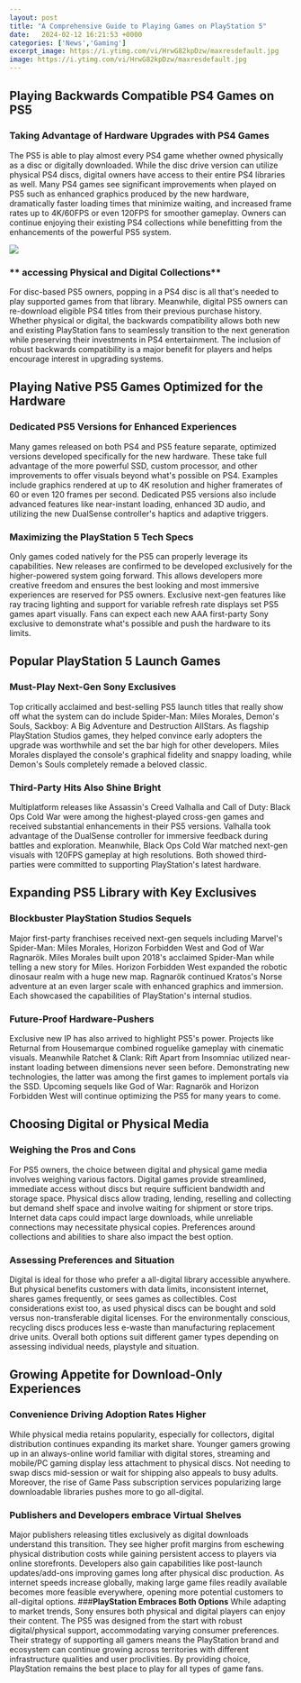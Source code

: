 ```yaml
---
layout: post
title: "A Comprehensive Guide to Playing Games on PlayStation 5"
date:   2024-02-12 16:21:53 +0000
categories: ['News','Gaming']
excerpt_image: https://i.ytimg.com/vi/HrwG82kpDzw/maxresdefault.jpg
image: https://i.ytimg.com/vi/HrwG82kpDzw/maxresdefault.jpg
---
```


## Playing Backwards Compatible PS4 Games on PS5
### **Taking Advantage of Hardware Upgrades with PS4 Games**
The PS5 is able to play almost every PS4 game whether owned physically as a disc or digitally downloaded. While the disc drive version can utilize physical PS4 discs, digital owners have access to their entire PS4 libraries as well. Many PS4 games see significant improvements when played on PS5 such as enhanced graphics produced by the new hardware, dramatically faster loading times that minimize waiting, and increased frame rates up to 4K/60FPS or even 120FPS for smoother gameplay. Owners can continue enjoying their existing PS4 collections while benefitting from the enhancements of the powerful PS5 system.

![](https://i.ytimg.com/vi/HrwG82kpDzw/maxresdefault.jpg)
### ** accessing Physical and Digital Collections**  
For disc-based PS5 owners, popping in a PS4 disc is all that's needed to play supported games from that library. Meanwhile, digital PS5 owners can re-download eligible PS4 titles from their previous purchase history. Whether physical or digital, the backwards compatibility allows both new and existing PlayStation fans to seamlessly transition to the next generation while preserving their investments in PS4 entertainment. The inclusion of robust backwards compatibility is a major benefit for players and helps encourage interest in upgrading systems.
## Playing Native PS5 Games Optimized for the Hardware 
### **Dedicated PS5 Versions for Enhanced Experiences**
Many games released on both PS4 and PS5 feature separate, optimized versions developed specifically for the new hardware. These take full advantage of the more powerful SSD, custom processor, and other improvements to offer visuals beyond what's possible on PS4. Examples include graphics rendered at up to 4K resolution and higher framerates of 60 or even 120 frames per second. Dedicated PS5 versions also include advanced features like near-instant loading, enhanced 3D audio, and utilizing the new DualSense controller's haptics and adaptive triggers. 
### **Maximizing the PlayStation 5 Tech Specs**  
Only games coded natively for the PS5 can properly leverage its capabilities. New releases are confirmed to be developed exclusively for the higher-powered system going forward. This allows developers more creative freedom and ensures the best looking and most immersive experiences are reserved for PS5 owners. Exclusive next-gen features like ray tracing lighting and support for variable refresh rate displays set PS5 games apart visually. Fans can expect each new AAA first-party Sony exclusive to demonstrate what's possible and push the hardware to its limits.
## Popular PlayStation 5 Launch Games  
### **Must-Play Next-Gen Sony Exclusives**  
Top critically acclaimed and best-selling PS5 launch titles that really show off what the system can do include Spider-Man: Miles Morales, Demon's Souls, Sackboy: A Big Adventure and Destruction AllStars. As flagship PlayStation Studios games, they helped convince early adopters the upgrade was worthwhile and set the bar high for other developers. Miles Morales displayed the console's graphical fidelity and snappy loading, while Demon's Souls completely remade a beloved classic.
### **Third-Party Hits Also Shine Bright**
Multiplatform releases like Assassin's Creed Valhalla and Call of Duty: Black Ops Cold War were among the highest-played cross-gen games and received substantial enhancements in their PS5 versions. Valhalla took advantage of the DualSense controller for immersive feedback during battles and exploration. Meanwhile, Black Ops Cold War matched next-gen visuals with 120FPS gameplay at high resolutions. Both showed third-parties were committed to supporting PlayStation's latest hardware.
## Expanding PS5 Library with Key Exclusives
### **Blockbuster PlayStation Studios Sequels**  
Major first-party franchises received next-gen sequels including Marvel's Spider-Man: Miles Morales, Horizon Forbidden West and God of War Ragnarök. Miles Morales built upon 2018's acclaimed Spider-Man while telling a new story for Miles. Horizon Forbidden West expanded the robotic dinosaur realm with a huge new map. Ragnarök continued Kratos's Norse adventure at an even larger scale with enhanced graphics and immersion. Each showcased the capabilities of PlayStation's internal studios.
### **Future-Proof Hardware-Pushers**  
Exclusive new IP has also arrived to highlight PS5's power. Projects like Returnal from Housemarque combined roguelike gameplay with cinematic visuals. Meanwhile Ratchet & Clank: Rift Apart from Insomniac utilized near-instant loading between dimensions never seen before. Demonstrating new technologies, the latter was among the first games to implement portals via the SSD. Upcoming sequels like God of War: Ragnarök and Horizon Forbidden West will continue optimizing the PS5 for many years to come.
## Choosing Digital or Physical Media 
### **Weighing the Pros and Cons**
For PS5 owners, the choice between digital and physical game media involves weighing various factors. Digital games provide streamlined, immediate access without discs but require sufficient bandwidth and storage space. Physical discs allow trading, lending, reselling and collecting but demand shelf space and involve waiting for shipment or store trips. Internet data caps could impact large downloads, while unreliable connections may necessitate physical copies. Preferences around collections and abilities to share also impact the best option.
### **Assessing Preferences and Situation**  
Digital is ideal for those who prefer a all-digital library accessible anywhere. But physical benefits customers with data limits, inconsistent internet, shares games frequently, or sees games as collectibles. Cost considerations exist too, as used physical discs can be bought and sold versus non-transferable digital licenses. For the environmentally conscious, recycling discs produces less e-waste than manufacturing replacement drive units. Overall both options suit different gamer types depending on assessing individual needs, playstyle and situation.
## Growing Appetite for Download-Only Experiences
### **Convenience Driving Adoption Rates Higher**  
While physical media retains popularity, especially for collectors, digital distribution continues expanding its market share. Younger gamers growing up in an always-online world familiar with digital stores, streaming and mobile/PC gaming display less attachment to physical discs. Not needing to swap discs mid-session or wait for shipping also appeals to busy adults. Moreover, the rise of Game Pass subscription services popularizing large downloadable libraries pushes more to go all-digital. 
### **Publishers and Developers embrace Virtual Shelves**  
Major publishers releasing titles exclusively as digital downloads understand this transition. They see higher profit margins from eschewing physical distribution costs while gaining persistent access to players via online storefronts. Developers also gain capabilities like post-launch updates/add-ons improving games long after physical disc production. As internet speeds increase globally, making large game files readily available becomes more feasible everywhere, opening more potential customers to all-digital options.
###**PlayStation Embraces Both Options** 
While adapting to market trends, Sony ensures both physical and digital players can enjoy their content. The PS5 was designed from the start with robust digital/physical support, accommodating varying consumer preferences. Their strategy of supporting all gamers means the PlayStation brand and ecosystem can continue growing across territories with different infrastructure qualities and user proclivities. By providing choice, PlayStation remains the best place to play for all types of game fans.
